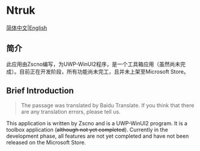 ﻿# Ntruk

[简体中文](#zh-cn)|[English](#en-us)

<a id="zh-cn"/>

## 简介

此应用由Zscno编写，为UWP-WinUI2程序，是一个工具箱应用（虽然尚未完成）。目前正在开发阶段，所有功能尚未完工，且并未上架至Microsoft Store。

<a id="en-us"/>

## Brief Introduction

> The passage was translated by Baidu Translate. If you think that there are any translation errors, please tell us.

This application is written by Zscno and is a UWP-WinUI2 program. It is a toolbox application (~~although not yet completed~~). Currently in the development phase, all features are not yet completed and have not been released on the Microsoft Store.